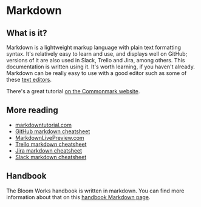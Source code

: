# Markdown

## What is it?

Markdown is a lightweight markup language with plain text formatting syntax. It's relatively easy to learn and use, and displays well on GitHub; versions of it are also used in Slack, Trello and Jira, among others. This documentation is written using it. It's worth learning, if you haven't already. Markdown can be really easy to use with a good editor such as some of these [text editors](text-editors.md).

There's a great tutorial [on the Commonmark website](http://commonmark.org/help/tutorial/).

## More reading

- [markdowntutorial.com](http://markdowntutorial.com/)
- [GitHub markdown cheatsheet](https://github.com/adam-p/markdown-here/wiki/Markdown-Cheatsheet)
- [MarkdownLivePreview.com](http://markdownlivepreview.com/)
- [Trello markdown cheatsheet](http://help.trello.com/article/821-using-markdown-in-trello)
- [Jira markdown cheatsheet](https://confluence.atlassian.com/bitbucketserver/markdown-syntax-guide-776639995.html)
- [Slack markdown cheatsheet](https://get.slack.help/hc/en-us/articles/202288908-Format-your-messages)

## Handbook

The Bloom Works handbook is written in markdown. You can find more information about that on this [handbook Markdown page](../../000-contributing/markdown.md).
